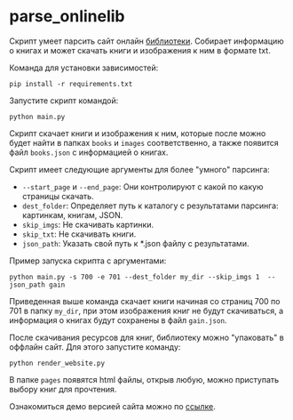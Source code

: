 # parse_onlinelib

Скрипт умеет парсить сайт онлайн [библиотеки](https://tululu.org/). Собирает информацию о книгах и может скачать книги и изображения к ним 
в формате txt.

Команда для установки зависимостей:
``` 
pip install -r requirements.txt
``` 
Запустите скрипт командой:
```
python main.py 
```
Скрипт скачает книги и изображения к ним, которые после можно будет найти в папках `books` и  `images` 
соответственно, а также появится файл `books.json` с информацией о книгах. 


Скрипт имеет следующие аргументы для более "умного" парсинга:

- `--start_page` и `--end_page`:  Они контролируют с какой по какую страницы скачать.
- `dest_folder`: Определяет путь к каталогу с результатами парсинга: картинкам, книгам, JSON.
- `skip_imgs`: Не скачивать картинки.
- `skip_txt`: Не скачивать книги.
- `json_path`: Указать свой путь к *.json файлу с результатами.

Пример запуска скрипта с аргументами:
```
python main.py -s 700 -e 701 --dest_folder my_dir --skip_imgs 1  --json_path gain
```
Приведенная выше команда скачает книги начиная со страниц  700 по 701 в папку `my_dir`, при этом 
изображения книг не будут скачиваться, а информация о книгах будут сохранены в файл `gain.json`.

После скачивания ресурсов для книг, библиотеку можно "упаковать" в оффлайн сайт. Для этого запустите
команду:
```
python render_website.py
```
В папке `pages` появятся html файлы, открыв любую, можно приступать выбору книг для прочтения.  

Ознакомиться демо версией сайта можно по [ссылке](https://xakars.github.io/parse_onlinelib/pages/index1.html).